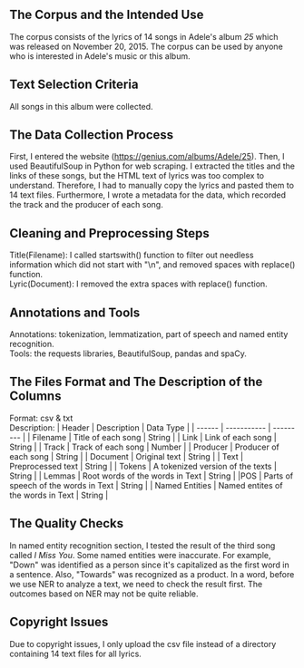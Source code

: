 ## The Corpus and the Intended Use
The corpus consists of the lyrics of 14 songs in Adele's album *25* which was released on November 20, 2015. The corpus can be used by anyone who is interested in Adele's music or this album. 
## Text Selection Criteria
All songs in this album were collected.
## The Data Collection Process
First, I entered the website (https://genius.com/albums/Adele/25). Then, I used BeautifulSoup in Python for web scraping. I extracted the titles and the links of these songs, but the HTML text of lyrics was too complex to understand. Therefore, I had to manually copy the lyrics and pasted them to 14 text files. Furthermore, I wrote a metadata for the data, which recorded the track and the producer of each song.
## Cleaning and Preprocessing Steps
Title(Filename): I called startswith() function to filter out needless information which did not start with "\n", and removed spaces with replace() function.<br/>
Lyric(Document): I removed the extra spaces with replace() function. 
## Annotations and Tools
Annotations: tokenization, lemmatization, part of speech and named entity recognition.<br/>
Tools: the requests libraries, BeautifulSoup, pandas and spaCy.
## The Files Format and The Description of the Columns
Format: csv & txt <br/>
Description:
| Header | Description | Data Type |
| ------ | ----------- | --------- |
| Filename | Title of each song | String |
| Link | Link of each song | String |
| Track | Track of each song | Number |
| Producer | Producer of each song | String |
| Document | Original text | String |
| Text | Preprocessed text | String |
| Tokens | A tokenized version of the texts | String |
| Lemmas | Root words of the words in Text | String |
|POS | Parts of speech of the words in Text | String |
| Named Entities | Named entites of the words in Text | String |


## The Quality Checks
In named entity recognition section, I tested the result of the third song called *I Miss You*. Some named entities were inaccurate. For example, "Down" was identified as a person since it's capitalized as the first word in a sentence. Also, "Towards" was recognized as a product. In a word, before we use NER to analyze a text, we need to check the result first. The outcomes based on NER may not be quite reliable. 
## Copyright Issues
Due to copyright issues, I only upload the csv file instead of a directory containing 14 text files for all lyrics.
